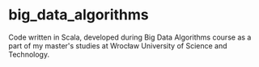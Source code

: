 # big_data_algorithms
Code written in Scala, developed during Big Data Algorithms course as a part of my master's studies at Wrocław University of Science and Technology. 
